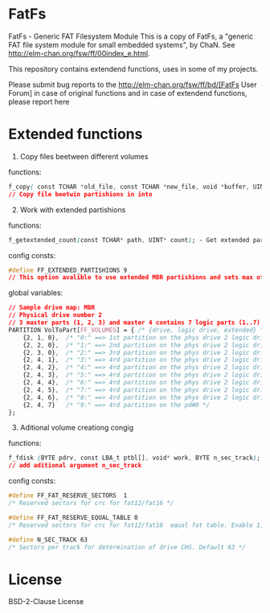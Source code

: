 # FatFs
FatFs - Generic FAT Filesystem Module
This is a copy of FatFs, a "generic FAT file system module for small embedded
systems", by ChaN. See http://elm-chan.org/fsw/ff/00index_e.html.

This repository contains extendend functions, uses in some of my projects.

Please submit bug reports to the http://elm-chan.org/fsw/ff/bd/[FatFs User Forum] 
in case of original functions and in case of extendend functions, please report here

# Extended functions

1) Copy files beetween different volumes

functions:
```css
f_copy(	const TCHAR *old_file, const TCHAR *new_file, void *buffer, UINT buff_size); 
// Copy file beetwin partishions in into
```

2) Work with extended partishions

functions:
```css
f_getextended_count(const TCHAR* path, UINT* count); - Get extended partishions count
```
config consts:
```css
#define FF_EXTENDED_PARTISHIONS 9 
// This option avalible to use extended MBR partishions and sets max of avaliable it's quantity
```

global variables:
```css
// Sample drive map: MBR
// Physical drive number 2
// 3 master parts (1, 2, 3) and master 4 contains 7 logic parts (1..7)
PARTITION VolToPart[FF_VOLUMES] = { /* {drive, logic drive, extended} */
	{2, 1, 0},	/* "0:" ==> 1st partition on the phys drive 2 logic drive 1 extended 0(no) */
	{2, 2, 0},	/* "1:" ==> 2nd partition on the phys drive 2 logic drive 2 extended 0(no) */
	{2, 3, 0},	/* "2:" ==> 3rd partition on the phys drive 2 logic drive 3 extended 0(no) */
	{2, 4, 1},	/* "3:" ==> 4rd partition on the phys drive 2 logic drive 4 extended 0(no) */
	{2, 4, 2},	/* "4:" ==> 4rd partition on the phys drive 2 logic drive 4 extended 1 */
	{2, 4, 3},	/* "5:" ==> 4rd partition on the phys drive 2 logic drive 4 extended 2 */
	{2, 4, 4},	/* "6:" ==> 4rd partition on the phys drive 2 logic drive 4 extended 3 */
	{2, 4, 5},	/* "7:" ==> 4rd partition on the phys drive 2 logic drive 4 extended 4 */
	{2, 4, 6},	/* "8:" ==> 4rd partition on the phys drive 2 logic drive 4 extended 5 */
	{2, 4, 7}	/* "9:" ==> 4rd partition on the pd#0 */
};
```
3) Aditional volume creationg congig

functions:
```css
f_fdisk (BYTE pdrv, const LBA_t ptbl[], void* work, BYTE n_sec_track); 
// add aditional argument n_sec_track
```

config consts:
```css
#define FF_FAT_RESERVE_SECTORS	1
/* Reserved sectors for crc for fat12/fat16 */

#define FF_FAT_RESERVE_EQUAL_TABLE 0
/* Reserved sectors for crc for fat12/fat16  equal fat table. Enable 1, disable 0*/

#define N_SEC_TRACK 63
/* Sectors per track for determination of drive CHS. Default 63 */
```




# License

BSD-2-Clause License 
